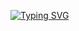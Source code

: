 <a href="https://git.io/typing-svg"><img src="https://readme-typing-svg.demolab.com?font=Cookie&size=40&letterSpacing=&duration=4000&pause=2000&color=00F7EE&background=006D6914&vCenter=true&width=435&lines=Welcome!;I'm+Ana+Catalina+Barco" alt="Typing SVG" /></a>



<!--
**AnaCBA/AnaCBA** is a ✨ _special_ ✨ repository because its `README.md` (this file) appears on your GitHub profile.

Here are some ideas to get you started:

- 🔭 I’m currently working on ...
- 🌱 I’m currently learning ...
- 👯 I’m looking to collaborate on ...
- 🤔 I’m looking for help with ...
- 💬 Ask me about ...
- 📫 How to reach me: ...
- 😄 Pronouns: ...
- ⚡ Fun fact: ...
-->
